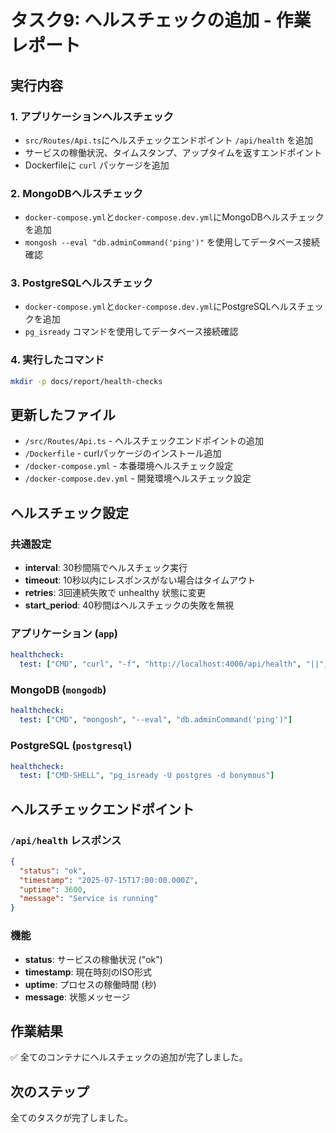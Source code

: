 # タスク9: ヘルスチェックの追加 - 作業レポート

## 実行内容

### 1. アプリケーションヘルスチェック
- `src/Routes/Api.ts`にヘルスチェックエンドポイント `/api/health` を追加
- サービスの稼働状況、タイムスタンプ、アップタイムを返すエンドポイント
- Dockerfileに `curl` パッケージを追加

### 2. MongoDBヘルスチェック
- `docker-compose.yml`と`docker-compose.dev.yml`にMongoDBヘルスチェックを追加
- `mongosh --eval "db.adminCommand('ping')"` を使用してデータベース接続確認

### 3. PostgreSQLヘルスチェック
- `docker-compose.yml`と`docker-compose.dev.yml`にPostgreSQLヘルスチェックを追加
- `pg_isready` コマンドを使用してデータベース接続確認

### 4. 実行したコマンド
```bash
mkdir -p docs/report/health-checks
```

## 更新したファイル
- `/src/Routes/Api.ts` - ヘルスチェックエンドポイントの追加
- `/Dockerfile` - curlパッケージのインストール追加
- `/docker-compose.yml` - 本番環境ヘルスチェック設定
- `/docker-compose.dev.yml` - 開発環境ヘルスチェック設定

## ヘルスチェック設定

### 共通設定
- **interval**: 30秒間隔でヘルスチェック実行
- **timeout**: 10秒以内にレスポンスがない場合はタイムアウト
- **retries**: 3回連続失敗で unhealthy 状態に変更
- **start_period**: 40秒間はヘルスチェックの失敗を無視

### アプリケーション (`app`)
```yaml
healthcheck:
  test: ["CMD", "curl", "-f", "http://localhost:4000/api/health", "||", "exit", "1"]
```

### MongoDB (`mongodb`)
```yaml
healthcheck:
  test: ["CMD", "mongosh", "--eval", "db.adminCommand('ping')"]
```

### PostgreSQL (`postgresql`)
```yaml
healthcheck:
  test: ["CMD-SHELL", "pg_isready -U postgres -d bonymous"]
```

## ヘルスチェックエンドポイント

### `/api/health` レスポンス
```json
{
  "status": "ok",
  "timestamp": "2025-07-15T17:00:00.000Z",
  "uptime": 3600,
  "message": "Service is running"
}
```

### 機能
- **status**: サービスの稼働状況 ("ok")
- **timestamp**: 現在時刻のISO形式
- **uptime**: プロセスの稼働時間 (秒)
- **message**: 状態メッセージ

## 作業結果
✅ 全てのコンテナにヘルスチェックの追加が完了しました。

## 次のステップ
全てのタスクが完了しました。